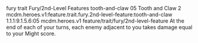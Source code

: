 <ability>
  <metadata>
    <class>fury</class>
    <feature_type>trait</feature_type>
    <file_dpath>Fury/2nd-Level Features</file_dpath>
    <item_id>tooth-and-claw</item_id>
    <item_index>05</item_index>
    <item_name>Tooth and Claw</item_name>
    <level>2</level>
    <scc>mcdm.heroes.v1:feature.trait.fury.2nd-level-feature:tooth-and-claw</scc>
    <scdc>1.1.1:9.1.5.6:05</scdc>
    <source>mcdm.heroes.v1</source>
    <type>feature/trait/fury/2nd-level-feature</type>
  </metadata>
  <effects>
    <effect type="mundane">At the end of each of your turns, each enemy adjacent to you takes damage equal to your Might score.</effect>
  </effects>
</ability>
